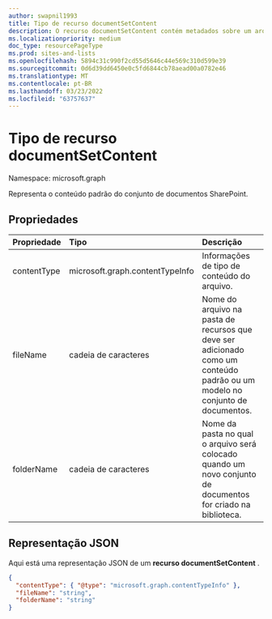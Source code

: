 ```yaml
---
author: swapnil1993
title: Tipo de recurso documentSetContent
description: O recurso documentSetContent contém metadados sobre um arquivo presente no local de conteúdo padrão de um conteúdo.
ms.localizationpriority: medium
doc_type: resourcePageType
ms.prod: sites-and-lists
ms.openlocfilehash: 5894c31c990f2cd55d5646c44e569c310d599e39
ms.sourcegitcommit: 0d6d39dd6450e0c5fd6844cb78aead00a0782e46
ms.translationtype: MT
ms.contentlocale: pt-BR
ms.lasthandoff: 03/23/2022
ms.locfileid: "63757637"
---
```

# <a name="documentsetcontent-resource-type"></a>Tipo de recurso documentSetContent

Namespace: microsoft.graph

Representa o conteúdo padrão do conjunto de documentos SharePoint.
## <a name="properties"></a>Propriedades

| Propriedade  | Tipo    | Descrição|
|:---------------|:--------|:--------------------------------------------------|
| contentType    | microsoft.graph.contentTypeInfo | Informações de tipo de conteúdo do arquivo. |
| fileName      | cadeia de caracteres  | Nome do arquivo na pasta de recursos que deve ser adicionado como um conteúdo padrão ou um modelo no conjunto de documentos.|
| folderName         | cadeia de caracteres  | Nome da pasta no qual o arquivo será colocado quando um novo conjunto de documentos for criado na biblioteca.|

## <a name="json-representation"></a>Representação JSON

Aqui está uma representação JSON de um **recurso documentSetContent** .
<!-- { "blockType": "resource", "@odata.type": "microsoft.graph.documentSetContent" } -->

```json
{
  "contentType": { "@type": "microsoft.graph.contentTypeInfo" },
  "fileName": "string",
  "folderName": "string"
}
```
